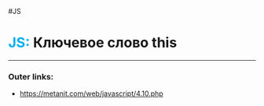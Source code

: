 #JS
# <font color="#00b0f0">JS:</font> Ключевое слово this
---
### Outer links:
- https://metanit.com/web/javascript/4.10.php